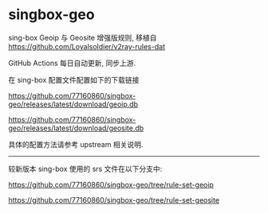 # singbox-geo
sing-box Geoip 与 Geosite 增强版规则, 移植自 https://github.com/Loyalsoldier/v2ray-rules-dat

GitHub Actions 每日自动更新, 同步上游.

在 sing-box 配置文件配置如下的下载链接

https://github.com/77160860/singbox-geo/releases/latest/download/geoip.db

https://github.com/77160860/singbox-geo/releases/latest/download/geosite.db

具体的配置方法请参考 upstream 相关说明.

---

较新版本 sing-box 使用的 srs 文件在以下分支中:

https://github.com/77160860/singbox-geo/tree/rule-set-geoip

https://github.com/77160860/singbox-geo/tree/rule-set-geosite

